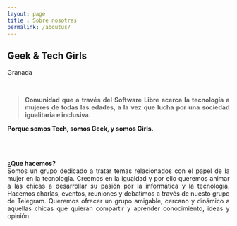 ```yaml
---
layout: page
title : Sobre nosotras
permalink: /aboutus/
---
```


<h2>Geek & Tech Girls</h2>
<p>Granada</p>
<br>
<div align = 'justify'><p ><strong><span class="manual"><blockquote>Comunidad que a través del Software Libre acerca la tecnología a mujeres de todas las edades, a la vez que lucha por una sociedad igualitaria e inclusiva.</blockquote>

Porque somos <b>Tech</b>, somos <b>Geek</b>, y somos <b>Girls</b>.</span></strong></p></div>
<br>
<br>
<div align = 'justify'>
<p>
<b>¿Que hacemos?</b>
<br>
Somos un grupo dedicado a tratar temas relacionados con el papel de la mujer en la tecnología. Creemos en la igualdad y por ello queremos animar a las chicas a desarrollar su pasión por la informática y la tecnología. Hacemos charlas, eventos, reuniones y debatimos a través de nuesto grupo de Telegram. Queremos ofrecer un grupo amigable, cercano y dinámico a aquellas chicas que quieran compartir y aprender conocimiento, ideas y opinión. 
</p>
<div>

